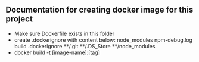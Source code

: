 ## Documentation for creating docker image for this project

- Make sure Dockerfile exists in this folder
- create .dockerignore with content below:
     node_modules
     npm-debug.log
     build
    .dockerignore
    **/.git
    **/.DS_Store
    **/node_modules
- docker build -t [image-name]:[tag]